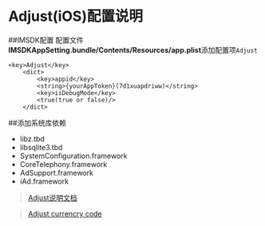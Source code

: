 # Adjust(iOS)配置说明

##IMSDK配置
配置文件**IMSDKAppSetting.bundle/Contents/Resources/app.plist**添加配置项`Adjust`

```
<key>Adjust</key>
	<dict>
		<key>appid</key>
		<string>{yourAppToken}(7d1xuapdriww)</string>
		<key>isDebugMode</key>
		<true(true or false)/>
	</dict>
```

##添加系统库依赖

+ libz.tbd
+ libsqlite3.tbd
+ SystemConfiguration.framework
+ CoreTelephony.framework
+ AdSupport.framework
+ iAd.framework

> [Adjust说明文档](https://github.com/adjust/ios_sdk#sdk-integrate)    

> [Adjust currencry code](https://docs.adjust.com/en/event-tracking/supported-currencies/)


